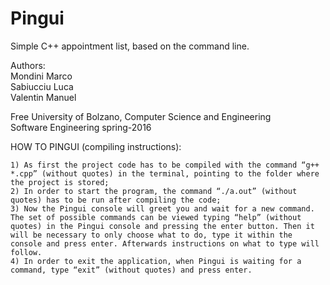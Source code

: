 # Pingui

Simple C++ appointment list, based on the command line.

Authors: <br />
Mondini Marco <br />
Sabiucciu Luca <br /> 
Valentin Manuel <br />

Free University of Bolzano, Computer Science and Engineering <br />
Software Engineering spring-2016



HOW TO PINGUI (compiling instructions):

	1) As first the project code has to be compiled with the command “g++ *.cpp” (without quotes) in the terminal, pointing to the folder where the project is stored;
	2) In order to start the program, the command “./a.out” (without quotes) has to be run after compiling the code;
	3) Now the Pingui console will greet you and wait for a new command. The set of possible commands can be viewed typing “help” (without quotes) in the Pingui console and pressing the enter button. Then it will be necessary to only choose what to do, type it within the console and press enter. Afterwards instructions on what to type will follow.
	4) In order to exit the application, when Pingui is waiting for a command, type “exit” (without quotes) and press enter.